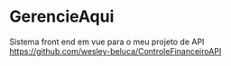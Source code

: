# GerencieAqui
Sistema front end em vue para o meu projeto de API https://github.com/wesley-beluca/ControleFinanceiroAPI
